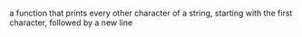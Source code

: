  a function that prints every other character of a string, starting with the first character, followed by a new line
